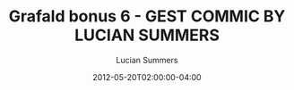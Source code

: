 ---
title: "Grafald bonus 6 - GEST COMMIC BY LUCIAN SUMMERS"
type: "image"
date: 2012-05-20T02:00:00-04:00
draft: false
categories:
- blog
- projects
- grafald
image_path: "../img/2012/bonus_6.png"
alt_text: ""
author: "Lucian Summers"
---